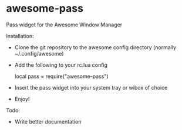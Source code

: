 # awesome-pass
Pass widget for the Awesome Window Manager

Installation:
- Clone the git repository to the awesome config directory (normally ~/.config/awesome)
- Add the following to your rc.lua config

  local pass = require("awesome-pass")

- Insert the pass widget into your system tray or wibox of choice
- Enjoy!

Todo:
- Write better documentation
